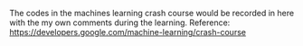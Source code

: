 The codes in the machines learning crash course would be recorded in here with the my own comments during the learning.
Reference: https://developers.google.com/machine-learning/crash-course
